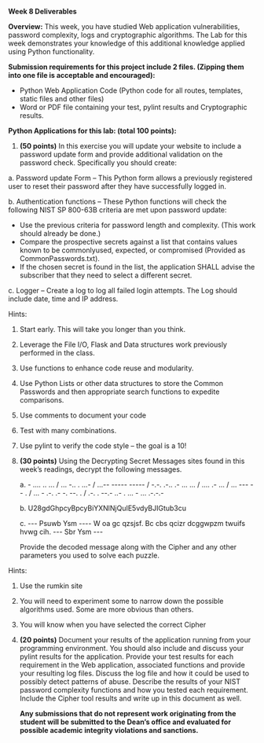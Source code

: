 **Week 8 Deliverables**

**Overview:** This week, you have studied Web application vulnerabilities, password complexity, logs and
cryptographic algorithms. The Lab for this week demonstrates your knowledge of this additional
knowledge applied using Python functionality.

**Submission requirements for this project include 2 files. (Zipping them into one file is acceptable and
encouraged):**

* Python Web Application Code (Python code for all routes, templates, static files and other files)
* Word or PDF file containing your test, pylint results and Cryptographic results.

**Python Applications for this lab: (total 100 points):**
1. **(50 points)** In this exercise you will update your website to include a password update form and
   provide additional validation on the password check. Specifically you should create:
   
a. Password update Form – This Python form allows a previously registered user to reset their
   password after they have successfully logged in.
   
b. Authentication functions – These Python functions will check the following NIST SP 800-63B
   criteria are met upon password update:
   * Use the previous criteria for password length and complexity. (This work should already be
   done.)
   * Compare the prospective secrets against a list that contains values known to be commonlyused, expected, or compromised (Provided as CommonPasswords.txt).
   * If the chosen secret is found in the list, the application SHALL advise the subscriber that they
   need to select a different secret.
     
c. Logger – Create a log to log all failed login attempts. The Log should include date, time and IP
   address.
   
Hints:
1. Start early. This will take you longer than you think.
2. Leverage the File I/O, Flask and Data structures work previously performed in the class.
3. Use functions to enhance code reuse and modularity.
4. Use Python Lists or other data structures to store the Common Passwords and then appropriate
   search functions to expedite comparisons.
5. Use comments to document your code
6. Test with many combinations.
7. Use pylint to verify the code style – the goal is a 10!
   

2. **(30 points)** Using the Decrypting Secret Messages sites found in this week’s readings, decrypt the
   following messages.
   
   a.   - .... .. ... / ... -.. . ...- / ...-- ----- ----- / -.-. .-.. .- ...
        ... / .... .- ... / ... --- -- . / ... - .-. .- -. --. . / .-. . --.-
        ..- . ... - ... .-.-.-
   
   b.   U28gdGhpcyBpcyBiYXNlNjQuIE5vdyBJIGtub3cu
   
   c.   --- Psuwb Ysm ----
        W oa gc qzsjsf. Bc cbs qcizr dcggwpzm twuifs hvwg cih.
        --- Sbr Ysm ---
   

   Provide the decoded message along with the Cipher and any other parameters you used to solve each
   puzzle.


Hints:
1. Use the rumkin site
2. You will need to experiment some to narrow down the possible algorithms used. Some are more
   obvious than others.
3. You will know when you have selected the correct Cipher
   

3. **(20 points)** Document your results of the application running from your programming environment.
   You should also include and discuss your pylint results for the application. Provide your test results for
   each requirement in the Web application, associated functions and provide your resulting log files.
   Discuss the log file and how it could be used to possibly detect patterns of abuse. Describe the results of
   your NIST password complexity functions and how you tested each requirement. Include the Cipher tool
   results and write up in this document as well.
   

   **Any submissions that do not represent work originating from the student will be submitted to the
   Dean’s office and evaluated for possible academic integrity violations and sanctions.**